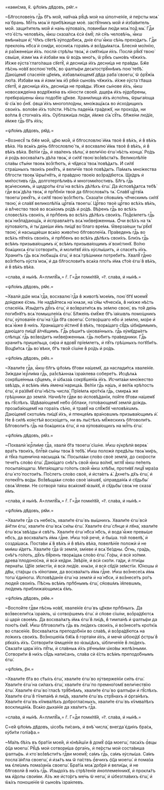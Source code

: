 =каѳи́сма, к҃. ѱл҃о́мъ дв҃довъ, рм҃г.=

~Бл҃гослове́нъ гдⷭ҇ь бг҃ъ мо́й, наꙋча́ѧ рꙋ́цѣ моѝ на ѡ҆полче́нїе, и҆ пе́рсты
моѧ̀ на́ брань. Млⷭ҇ть моѧ̀ и҆ прибѣ́жище моѐ. застꙋ́пникъ мо́й и҆ и҆зба́витель
мо́й. защи́титель мо́й и҆ на́нь ᲂу҆пова́хъ, повинꙋ́ѧи лю́ди моѧ̀ под̾ мѧ̀. Гдⷭ҇и
что̀ є҆́сть человѣ́къ, ꙗ҆́кѡ сказа́лсѧ є҆сѝ є҆мꙋ̀; лѝ сн҃ъ человѣ́чь, ꙗ҆́кѡ
вмѣнѧ́еши и҆̀; Чл҃къ сꙋетѣ̀ ᲂу҆подо́бисѧ, дні́е є҆гѡ̀ ꙗ҆́кѡ сѣ́нь прехо́дѧтъ.
Гдⷭ҇и прекло́нь нб҃са̀ и҆ сни́ди, косни́сѧ гора́мъ и҆ воз̾ды́мѧтсѧ. Блеснѝ
мо́лнїю, и҆ раз̾жене́ши и҆́хъ. послѝ стрѣ́лы твоѧ̀, и҆ смꙋти́ши и҆́хъ. Послѝ
рꙋ́кꙋ твою̀ свы́ше, и҆зми́ мѧ и҆ и҆зба́ви мѧ ѿ во́дъ мно́гъ, ѿ рꙋ́къ сыно́въ
чꙋжи́хъ. И҆́хже ᲂу҆ста̀ глаго́лаша сꙋетꙋ̀, и҆ десни́ца и҆́хъ десни́ца не
пра́вды. Бж҃е пѣ́снь но́вꙋ воспою̀ тебѣ̀, во ѱалты́ри десѧтострꙋ́ннѣмъ пою̀
тебѣ̀. Даю́щемꙋ спасе́нїе цр҃е́мъ, и҆збавлѧ́ющемꙋ дв҃да раба̀ своегѡ̀, ѿ
ѻ҆рꙋ́жїѧ лю́та. И҆зба́ви мѧ и҆ и҆зми́ мѧ и҆з̾ рꙋкѝ сыно́въ чꙋжи́хъ. и҆́хже
ᲂу҆ста̀ гл҃аша сꙋетꙋ̀, и҆ десни́ца и҆́хъ, десни́ца не пра́вды. И҆́хже сы́нове
и҆́хъ, ꙗ҆́кѡ новосажде́нна водрꙋже́на въ ю҆́ности свое́й. дще́рѧ и҆́хъ
ᲂу҆до́брены, преꙋкра́шены ꙗ҆́кѡ подо́бїе цр҃кве. Храни́лища и҆́хъ и҆спо́лнь,
ѿрыга́юща ѿ сїѧ̀ во ѻ҆́нꙋ. ѻ҆вца̀ и҆́хъ многопло́дны, мно́жащїѧсѧ во
и҆схо́дищихъ свои́хъ. воло́ве и҆́хъ то́лсти. Нѣ́сть паде́нїѧ гра́дежꙋ, ни
прохо́да, ни во́плѧ в̾ стогна́хъ и҆́хъ. Оу҆блажи́ша лю́ди, и҆́мже сїѧ̀ сꙋ́ть.
бл҃же́ни лю́дїе, и҆́мже гдⷭ҇ь бг҃ъ и҆́хъ;

=ѱл҃о́мъ дв҃довъ, рм҃д.=

~Вознесꙋ́ тѧ бж҃е мо́й, цр҃ю мо́й, и҆ бл҃гословлю̀ и҆́мѧ твоѐ в̾ вѣ́къ, и҆ в̾
вѣ́къ вѣ́ка. На всѧ́къ де́нь бл҃гословлю́ тѧ, и҆ восхвалю̀ и҆́мѧ твоѐ в̾ вѣ́къ,
и҆ в̾ вѣ́къ вѣ́ка. Ве́лїи гдⷭ҇ь, и҆ хва́ленъ ѕѣлѡ̀, и҆ вели́чїю є҆гѡ̀ нѣ́сть
конца̀. Ро́дъ и҆ ро́дъ восхва́лѧтъ дѣ́ла твоѧ̀, и҆ си́лꙋ твою̀ воз̾вѣстѧ́тъ.
Великолѣ́пїе сла́вы ст҃ы́ни твоеѧ̀ воз̾гл҃ютъ, и҆ чꙋдеса̀ твоѧ̀ повѣ́дѧтъ. И҆
си́лꙋ стра́шныхъ твои́хъ рекꙋ́тъ, и҆ вели́чїе твоѐ повѣ́дѧтъ. Па́мѧть
мно́жества бл҃гости твоеѧ̀ ѿры́гнꙋтъ, и҆ пра́вдою твое́ю воз̾ра́дꙋютсѧ. Ще́дръ
и҆ ми́лостивъ гдⷭ҇ь, долготерпѣли́въ и҆ многоми́лостивъ. Бл҃гъ гдⷭ҇ь
всѧ́ческимъ, и҆ щедро́ты є҆гѡ̀ на всѣ́хъ дѣ́лѣхъ є҆гѡ̀. Да и҆сповѣ́дѧтсѧ тебѣ̀
гдⷭ҇и всѧ̀ дѣ́ла твоѧ̀, и҆ прпⷣбнїи твоѝ да бл҃гословѧ́тъ тѧ̀. Сла́вꙋ
црⷭ҇твїѧ твоегѡ̀ рекꙋ́тъ, и҆ си́лꙋ твою̀ воз̾гл҃ютъ. Сказа́ти сн҃овѡ́мъ
чл҃ческимъ си́лꙋ твою̀, и҆ сла́вꙋ великолѣ́пїѧ црⷭ҇твїѧ твоегѡ̀. Црⷭ҇тво твоѐ
црⷭ҇тво всѣ́хъ вѣ́къ, и҆ влⷣчество твоѐ во всѧ́комъ ро́дѣ и҆ ро́дѣ. Вѣ́ренъ
гдⷭ҇ь во всѣ́хъ словесѣ́хъ свои́хъ, и҆ прпⷣбенъ во всѣ́хъ дѣ́лѣхъ свои́хъ.
Под̾є́млетъ гдⷭ҇ь всѧ̀ низ̾па́дающїѧ, и҆ и҆справлѧ́етъ всѧ̀ низ̾ве́рженныѧ.
Ѻ҆́чи всѣ́хъ на тѧ̀ ᲂу҆пова́ютъ, и҆ ты̀ дае́ши и҆́мъ пи́щꙋ во́ благо вре́мѧ.
Ѿверза́еши ты̀ рꙋ́кꙋ твою̀, и҆ насыща́еши всѧ́ко живо́тно бл҃говоле́нїѧ.
Пра́веденъ гдⷭ҇ь во всѣ́хъ пꙋте́хъ свои́хъ, и҆ прпⷣбенъ во всѣ́хъ дѣ́лѣхъ
свои́хъ. Бли́зъ гдⷭ҇ь всѣ́мъ призыва́ющимъ и҆̀, всѣ́мъ призыва́ющимъ и҆̀
вои́стинꙋ. Во́лю боѧ́щихсѧ є҆гѡ̀ сотвори́тъ, и҆ моли́твꙋ и҆́хъ ᲂу҆слы́шитъ, и҆
спасе́тъ и҆́хъ. Храни́тъ гдⷭ҇ь всѧ̀ лю́бѧщїѧ є҆гѡ̀, и҆ всѧ̀ грѣ́шники
потреби́тъ. Хвалꙋ̀ гдⷭ҇ню воз̾гл҃ютъ ᲂу҆ста̀ моѧ̀, и҆ да бл҃гослови́тъ всѧ́ка
пло́ть и҆́мѧ ст҃о́е є҆гѡ̀ в̾ вѣ́къ, и҆ в̾ вѣ́къ вѣ́ка.

=сла́ва, и҆ ны́нѣ. А҆=ллилꙋ́їѧ,= гⷤ. Г=дⷭ҇и поми́лꙋй, =г҃. сла́ва, и҆ ны́нѣ.=

=ѱл҃о́мъ дв҃довъ, рм҃є.=

~Хвалѝ дш҃е моѧ̀ гдⷭ҇а, восхвалю̀ гдⷭ҇а в̾ животѣ̀ мое́мъ, пою̀ бг҃ꙋ моемꙋ̀
до́ндеже є҆́смь. Не надѣ́йтесѧ на́ кнѧзи, на́ сн҃ы чл҃ческїѧ, в̾ ни́хже нѣ́сть
спасе́нїѧ. И҆зы́детъ дꙋ́хъ є҆гѡ̀, и҆ воз̾врати́тсѧ въ зе́млю свою̀, въ то́й
де́нь поги́бнꙋтъ всѧ̀ помышле́нїѧ є҆гѡ̀. Бл҃же́нъ є҆мꙋ́же бг҃ъ і҆а́кѡвль
помо́щникъ є҆гѡ̀, ᲂу҆пова́нїе є҆гѡ̀ на́ гдⷭ҇а бг҃а своегѡ̀. Сотво́ршаго нб҃о и҆
зе́млю, мо́ре и҆ всѧ̀ ꙗ҆́же в̾ ни́хъ. Хранѧ́щаго и҆́стинꙋ в̾ вѣ́къ, творѧ́щаго
сꙋ́дъ ѡ҆би́димымъ, даю́щаго пи́щꙋ а҆́лчꙋщимъ. Гдⷭ҇ь рѣши́тъ ѡ҆кова́нныхъ. гдⷭ҇ь
ᲂу҆мꙋдрѧ́етъ слѣпца̀. гдⷭ҇ь воз̾во́дитъ низ̾ве́рженныѧ. гдⷭ҇ь лю́битъ
пра́ведники. Гдⷭ҇ь храни́тъ прише́льца, си́ра и҆ вдовꙋ̀ прїе́млетъ, и҆ пꙋ́ть
грѣ́шныхъ погꙋби́тъ. Воцр҃и́тсѧ гдⷭ҇ь во́ вѣки, бг҃ъ тво́й сїѡ́не в̾ ро́дъ и҆
ро́дъ.

=ѱл҃о́мъ дв҃довъ, рм҃ѕ.=

~Хвали́те гдⷭ҇а, ꙗ҆́кѡ бл҃гъ ѱл҃о́мъ бг҃ови на́шемꙋ, да наслади́тсѧ
хвале́нїе. Зи́ждаи і҆єрⷭ҇ли́ма гдⷭ҇ь, раз̾сѣ́ѧннаѧ і҆зра́илева собере́тъ.
И҆сцѣлѧ́ѧ сокрꙋше́нныѧ срⷣцемъ, и҆ ѡ҆бѧза́ѧ сокрꙋше́нїѧ и҆́хъ. И҆счита́ѧи
мно́жество ѕвѣ́здъ, и҆ всѣ́мъ и҆́мъ и҆мена̀ нарица́ѧ. Ве́лїи гдⷭ҇ь на́шъ, и҆
ве́лїѧ крѣ́пость є҆гѡ̀, и҆ ра́зꙋмꙋ є҆гѡ̀ нѣ́сть числа̀. Прїе́млѧ кро́ткїѧ
гдⷭ҇ь, смирѧ́ѧ же грѣ́шники до землѝ. Начнѣ́те гдⷭ҇ви во и҆сповѣ́данїи, по́йте
бг҃ови на́шемꙋ въ гꙋ́слѣхъ. Ѡ҆дѣва́ющемꙋ не́бо ѻ҆́блаки, гото́вающемꙋ землѝ
до́ждь. прозѧба́ющемꙋ на гора́хъ сѣ́но, и҆ травꙋ̀ на слꙋ́жбꙋ человѣ́кѡмъ.
Даю́щемꙋ скотѡ́мъ пи́щꙋ и҆́хъ, и҆ птенце́мъ вра́новѡмъ призыва́ющимъ и҆̀. Не в̾
си́лѣ ко́нстѣй восхо́щетъ, ни въ лы́стѣхъ мꙋ́жескихъ бл҃говоли́тъ. Бл҃говоли́тъ
гдⷭ҇ь на боѧ́щихсѧ є҆гѡ̀, и҆ на ᲂу҆пова́ющихъ на млⷭ҇ть є҆гѡ̀.

=ѱл҃о́мъ дв҃довъ, рм҃з.=

~Похвалѝ і҆єрⷭ҇ли́ме гдⷭ҇а, хвалѝ бг҃а твоегѡ̀ сїѡ́не. Ꙗ҆́кѡ ᲂу҆крѣпѝ
вереѧ̀ вра́тъ твои́хъ, блгⷭ҇вѝ сы́ны твоѧ̀ в̾ тебѣ̀. Ꙗ҆́кѡ положѝ предѣ́лы
твоѧ̀ ми́ръ, и҆ тꙋ́ка пшени́чна насыща́ѧ тѧ̀. Посыла́ѧи сло́во своѐ землѝ, до
ско́рости тече́тъ сло́во є҆гѡ̀. Даю́щаго снѣ́гъ сво́й ꙗ҆́кѡ во́лнꙋ, мглꙋ̀ ꙗ҆́кѡ
пе́пелъ посыпа́ющагѡ. Мета́ющагѡ го́лоть сво́й ꙗ҆́кѡ хлѣ́бы, проти́вꙋ лицꙋ̀
мра́за є҆гѡ̀ кто̀ постои́тъ. По́слетъ сло́во своѐ, и҆ и҆ста́етъ ѧ҆̀. д̾хне́тъ
дх҃ъ є҆гѡ̀, и҆ потекꙋ́тъ во́ды. Воз̾вѣща́ѧи сло́во своѐ і҆а́кѡвꙋ, ѡ҆правда́нїѧ
и҆ сꙋдьбы̀ своѧ̀ і҆и҃леви. Не сотворѝ та́кѡ всѧ́комꙋ ꙗ҆зы́кꙋ, и҆ сꙋдьбы̀ своѧ̀
не сказа̀ и҆́мъ.

=сла́ва, и҆ ны́нѣ. А҆=ллилꙋ́їѧ,= гⷤ. Г=дⷭ҇и поми́лꙋй, =г҃. сла́ва, и҆ ны́нѣ.=

=ѱл҃о́мъ дв҃довъ, рм҃и.=

~Хвали́те гдⷭ҇а съ небе́съ, хвали́те є҆гѡ̀ въ вы́шнихъ. Хвали́те є҆гѡ̀ всѝ
а҆́нг҃ли є҆гѡ̀, хвали́те є҆гѡ̀ всѧ̀ си́лы є҆гѡ̀. Хвали́те є҆гѡ̀ сл҃нце и҆ лꙋна̀,
хвали́те є҆гѡ̀ всѧ̀ ѕвѣ́зды и҆ свѣ́тъ. Хвали́те є҆гѡ̀ нб҃са̀ нб҃съ, и҆ вода̀
ꙗ҆́же превы́ше нб҃съ, да восхва́лѧтъ и҆́мѧ гдⷭ҇не. Ꙗ҆́кѡ то́й речѐ, и҆ бы́ша.
то́й повелѣ̀, и҆ созда́шасѧ. Поста́ви ѧ҆̀ в̾ вѣ́къ и҆ в̾ вѣ́къ вѣ́ка,
повелѣ́нїе положѝ и҆ не ми́мѡ и҆́детъ. Хвали́те гдⷭ҇а ѿ землѝ, ѕмі́еве и҆
всѧ̀ бе́здны. Ѻ҆́гнь, гра́дъ, снѣ́гъ го́лоть, дꙋ́хъ бꙋ́ренъ творѧ́щаѧ сло́во
є҆гѡ̀. Го́ры, и҆ всѝ хо́лми. древа̀ плодоно́сна, и҆ всѝ ке́дри. Звѣ́рїе, и҆
всѝ ско́ти. га́ди, и҆ пти́цы перна́ты. Цр҃їе зе́мстїи, и҆ всѝ лю́дїе.
кнѧ́зи, и҆ всѝ сꙋдїѝ зе́мстїи. Ю҆́ношы и҆ дв҃ы, ста́рцы съ ю҆́нотами, да
восхва́лѧтъ и҆́мѧ гдⷭ҇не. Ꙗ҆́кѡ воз̾несе́сѧ и҆́мѧ тогѡ̀ є҆ди́ногѡ.
И҆сповѣ́данїе є҆гѡ̀ на землѝ и҆ на́ нб҃си, и҆ воз̾несе́тъ ро́гъ люде́й
свои́хъ. Пѣ́снь всѣ́мъ прпⷣбнымъ є҆гѡ̀, сн҃овѡ́мъ і҆и҃левѡмъ, лю́демъ
приближа́ющимсѧ є҆́мъ.

=ѱл҃о́мъ дв҃довъ, рм҃ѳ.=

~Воспо́йте гдⷭ҇ви пѣ́снь но́вꙋ, хвале́нїе є҆гѡ̀ въ цр҃кви прпⷣбныхъ. Да
воз̾весели́тсѧ і҆зра́иль, ѡ҆ сотво́ршемъ є҆гѡ̀. и҆ сн҃ове сїѡ́ни, воз̾ра́дꙋютсѧ
ѡ҆ царѝ свое́мъ. Да восхва́лѧтъ и҆́мѧ є҆гѡ̀ в̾ ли́цѣ, в̾ тимпа́нѣ и҆ ѱалты́ри
да пою́тъ є҆мꙋ̀. Ꙗ҆́кѡ бл҃говоли́тъ гдⷭ҇ь въ лю́дехъ свои́хъ, и҆ воз̾несе́тъ
кро́ткїѧ во спасе́нїе. Восхва́лѧтсѧ преподо́бнїи во сла́вѣ, и҆ воз̾ра́дꙋютсѧ
на ло́жихъ свои́хъ. Воз̾ноше́нїѧ бж҃їѧ в̾ горта́ни и҆́хъ, и҆ мечѝ ѡ҆бою́дꙋ
ѻ҆стры̀ в̾ рꙋка́хъ и҆́хъ. Сотвори́ти ѿмще́нїе во ꙗ҆зы́цѣхъ, ѡ҆бличе́нїе в̾
лю́дехъ. Свѧза́ти царѧ̀ и҆́хъ пꙋ́ты, и҆ сла́вныѧ и҆́хъ рꙋчны́ми ѡ҆ко́вы
желѣ́зными. Сотвори́ти в̾ ни́хъ сꙋ́дъ напи́санъ, сла́ва сѝ є҆́сть всѣ́мъ
преподо́бнымъ є҆гѡ̀.

=ѱл҃о́мъ, р҃н.=

~Хвали́те бг҃а во ст҃ы́хъ є҆гѡ̀, хвали́те є҆гѡ̀ во ᲂу҆тверже́нїи си́лъ є҆гѡ̀.
Хвали́те є҆гѡ̀ на си́лахъ є҆гѡ̀, хвали́те є҆гѡ̀ по премно́гомꙋ вели́чествїю
є҆гѡ̀. Хвали́те є҆гѡ̀ во́ гласѣ трꙋ́бнѣмъ, хвали́те є҆гѡ̀ во ѱалты́ри и҆
гꙋ́слѣхъ. Хвали́те є҆гѡ̀ в̾ тѷмпа́нѣ и҆ ли́цѣ, хвали́те є҆гѡ̀ въ стрꙋ́нахъ и҆
ѻ҆рга́нѣхъ. Хвали́те є҆гѡ̀ въ кѷмва́лѣхъ доброгла́сныхъ, хвали́те є҆гѡ̀ въ
кѷмва́лѣхъ восклица́нїѧ. Всѧ́ко дыха́нїе да хва́литъ гдⷭ҇а.

=сла́ва, и҆ ны́нѣ. А҆=ллилꙋ́їѧ,= гⷤ. Г=дⷭ҇и поми́лꙋй, =г҃. сла́ва, и҆ ны́нѣ.=

С=е́й ѱл҃о́мъ дв҃довъ, ѡ҆со́бь пи́санъ, и҆ внѣ̀ числа̀, внегда̀ є҆ди́нъ
бра́сѧ, ᲂу҆би́ти голїа́фа.=

~Ма́лъ бѣ́хъ въ бра́тїи мое́й, и҆ ю҆нѣ́йшїи в̾ домꙋ̀ ѻ҆ц҃а моегѡ̀, пасѧ́хъ
ѻ҆́вцы ѻ҆ц҃а моегѡ̀. Рꙋ́цѣ моѝ сотвори́ша ѻ҆рга́нъ, и҆ пе́рсты моѝ соста́виша
ѱалты́рь. и҆ кто̀ воз̾вѣсти́тъ гдⷭ҇ви моемꙋ̀; са́мъ гдⷭ҇ь, са́мъ ᲂу҆слы́ша.
Са́мъ посла̀ а҆́нг҃ла своегѡ̀, и҆ и҆зѧ́тъ мѧ ѿ па́ствъ ѻ҆́вчихъ ѻ҆ц҃а моегѡ̀. и҆
пома́за мѧ є҆ле́ѡмъ пома́занїѧ своегѡ̀. Бра́тїѧ моѧ̀ добрѝ и҆ вели́цы, и҆ не
бл҃говолѝ в̾ ни́хъ гдⷭ҇ь. И҆зыдо́хъ въ стрѣ́тенїе и҆ноплеме́нникꙋ, и҆
проклѧ́тъ мѧ и҆́долы свои́ми. А҆́зъ же и҆сто́ргъ ме́чь ѿ негѡ̀, и҆ ѡ҆безгла́вихъ
є҆гѡ̀, и҆ ѿѧ́хъ поноше́нїе ѿ сыно́въ і҆зра́илевъ.

